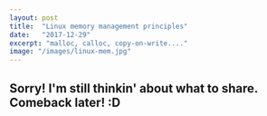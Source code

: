 ```yaml
---
layout: post
title:  "Linux memory management principles"
date:   "2017-12-29"
excerpt: "malloc, calloc, copy-on-write...."
image: "/images/linux-mem.jpg"
---
```


## Sorry! I'm still thinkin' about what to share. Comeback later! :D